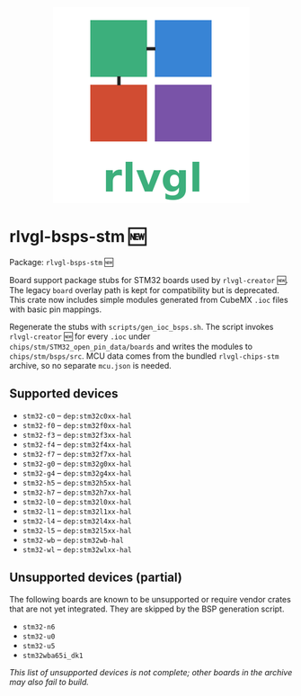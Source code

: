 <!--
chips/stm/bsps/README.md - STM32 BSP stub generation notes.
-->
<p align="center">
  <img src="../../../rlvgl-logo.png" alt="rlvgl" />
</p>

# rlvgl-bsps-stm 🆕
Package: `rlvgl-bsps-stm` 🆕

Board support package stubs for STM32 boards used by `rlvgl-creator` 🆕.
The legacy `board` overlay path is kept for compatibility but is deprecated.
This crate now includes simple modules generated from CubeMX `.ioc`
files with basic pin mappings.

Regenerate the stubs with `scripts/gen_ioc_bsps.sh`. The script invokes
`rlvgl-creator` 🆕 for every `.ioc` under
`chips/stm/STM32_open_pin_data/boards` and writes the modules to
`chips/stm/bsps/src`. MCU data comes from the bundled `rlvgl-chips-stm`
archive, so no separate `mcu.json` is needed.

## Supported devices

- `stm32-c0` – `dep:stm32c0xx-hal`
- `stm32-f0` – `dep:stm32f0xx-hal`
- `stm32-f3` – `dep:stm32f3xx-hal`
- `stm32-f4` – `dep:stm32f4xx-hal`
- `stm32-f7` – `dep:stm32f7xx-hal`
- `stm32-g0` – `dep:stm32g0xx-hal`
- `stm32-g4` – `dep:stm32g4xx-hal`
- `stm32-h5` – `dep:stm32h5xx-hal`
- `stm32-h7` – `dep:stm32h7xx-hal`
- `stm32-l0` – `dep:stm32l0xx-hal`
- `stm32-l1` – `dep:stm32l1xx-hal`
- `stm32-l4` – `dep:stm32l4xx-hal`
- `stm32-l5` – `dep:stm32l5xx-hal`
- `stm32-wb` – `dep:stm32wb-hal`
- `stm32-wl` – `dep:stm32wlxx-hal`

## Unsupported devices (partial)

The following boards are known to be unsupported or require vendor
crates that are not yet integrated. They are skipped by the BSP
generation script.

- `stm32-n6`
- `stm32-u0`
- `stm32-u5`
- `stm32wba65i_dk1`

*This list of unsupported devices is not complete; other boards in the
archive may also fail to build.*
